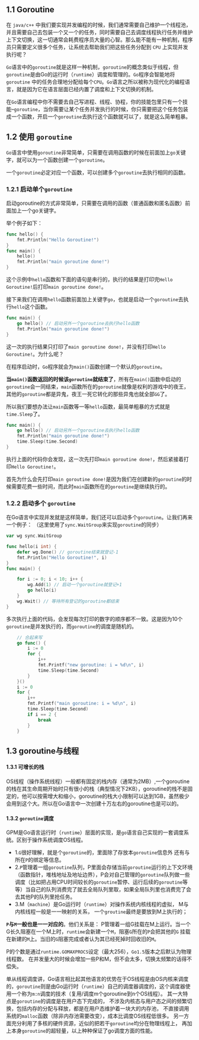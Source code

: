## 1.1 Goroutine

在 `java/c++` 中我们要实现并发编程的时候，我们通常需要自己维护一个线程池，并且需要自己去包装一个又一个的任务，同时需要自己去调度线程执行任务并维护上下文切换，这一切通常会耗费程序员大量的心智。那么能不能有一种机制，程序员只需要定义很多个任务，让系统去帮助我们把这些任务分配到 `CPU` 上实现并发执行呢？

`Go`语言中的`goroutine`就是这样一种机制，`goroutine`的概念类似于线程，但 `goroutine`是由Go的运行时（`runtime`）调度和管理的。`Go`程序会智能地将 `goroutine` 中的任务合理地分配给每个`CPU`。`Go`语言之所以被称为现代化的编程语言，就是因为它在语言层面已经内置了调度和上下文切换的机制。

在`Go`语言编程中你不需要去自己写进程、线程、协程，你的技能包里只有一个技能–`goroutine`，当你需要让某个任务并发执行的时候，你只需要把这个任务包装成一个函数，开启一个`goroutine`去执行这个函数就可以了，就是这么简单粗暴。

## 1.2 使用 `goroutine`

`Go`语言中使用`goroutine`非常简单，只需要在调用函数的时候在前面加上`go`关键字，就可以为一个函数创建一个`goroutine`。

一个`goroutine`必定对应一个函数，可以创建多个`goroutine`去执行相同的函数。

### 1.2.1 启动单个`goroutine`

启动goroutine的方式非常简单，只需要在调用的函数（普通函数和匿名函数）前面加上一个go关键字。

举个例子如下：

```go
func hello() {
    fmt.Println("Hello Goroutine!")
}
func main() {
    hello()
    fmt.Println("main goroutine done!")
}
```

这个示例中`hello`函数和下面的语句是串行的，执行的结果是打印完`Hello Goroutine!`后打印`main goroutine done!`。

接下来我们在调用`hello`函数前面加上关键字`go`，也就是启动一个`goroutine`去执行`hello`这个函数。

```go
func main() {
    go hello() // 启动另外一个goroutine去执行hello函数
    fmt.Println("main goroutine done!")
}
```

这一次的执行结果只打印了`main goroutine done!`，并没有打印`Hello Goroutine!`。为什么呢？

在程序启动时，`Go`程序就会为`main()`函数创建一个默认的`goroutine`。

**当`main()`函数返回的时候该`goroutine`就结束了**，所有在`main()`函数中启动的`goroutine`会一同结束，`main`函数所在的`goroutine`就像是权利的游戏中的夜王，其他的`goroutine`都是异鬼，夜王一死它转化的那些异鬼也就全部`GG`了。

所以我们要想办法让`main`函数等一等`hello`函数，最简单粗暴的方式就是`time.Sleep`了。

```go
func main() {
    go hello() // 启动另外一个goroutine去执行hello函数
    fmt.Println("main goroutine done!")
    time.Sleep(time.Second)
}
```

执行上面的代码你会发现，这一次先打印`main goroutine done!`，然后紧接着打印`Hello Goroutine!`。

首先为什么会先打印`main goroutine done!`是因为我们在创建新的`goroutine`的时候需要花费一些时间，而此时`main`函数所在的`goroutine`是继续执行的。

### 1.2.2 启动多个 `goroutine`

在Go语言中实现并发就是这样简单，我们还可以启动多个`goroutine`。让我们再来一个例子： （这里使用了`sync.WaitGroup`来实现`goroutine`的同步）

```go
var wg sync.WaitGroup

func hello(i int) {
    defer wg.Done() // goroutine结束就登记-1
    fmt.Println("Hello Goroutine!", i)
}
func main() {

    for i := 0; i < 10; i++ {
        wg.Add(1) // 启动一个goroutine就登记+1
        go hello(i)
    }
    wg.Wait() // 等待所有登记的goroutine都结束
}
```

多次执行上面的代码，会发现每次打印的数字的顺序都不一致。这是因为10个`goroutine`是并发执行的，而`goroutine`的调度是随机的。

```go
    // 合起来写
    go func() {
        i := 0
        for {
            i++
            fmt.Printf("new goroutine: i = %d\n", i)
            time.Sleep(time.Second)
        }
    }()
    i := 0
    for {
        i++
        fmt.Printf("main goroutine: i = %d\n", i)
        time.Sleep(time.Second)
        if i == 2 {
            break
        }
    }
```

## 1.3 goroutine与线程

#### 1.3.1 可增长的栈

OS线程（操作系统线程）一般都有固定的栈内存（通常为2MB）,一个goroutine的栈在其生命周期开始时只有很小的栈（典型情况下2KB），goroutine的栈不是固定的，他可以按需增大和缩小，goroutine的栈大小限制可以达到1GB，虽然极少会用到这个大。所以在Go语言中一次创建十万左右的goroutine也是可以的。

#### 1.3.2 `goroutine`调度

GPM是Go语言运行时（`runtime`）层面的实现，是`go`语言自己实现的一套调度系统。区别于操作系统调度OS线程。

- 1.`G`很好理解，就是个`goroutine`的，里面除了存放本`goroutine`信息外 还有与所在`P`的绑定等信息。
- 2.`P`管理着一组`goroutine`队列，P里面会存储当前`goroutine`运行的上下文环境（函数指针，堆栈地址及地址边界），P会对自己管理的`goroutine`队列做一些调度（比如把占用CPU时间较长的`goroutine`暂停、运行后续的`goroutine`等等）当自己的队列消费完了就去全局队列里取，如果全局队列里也消费完了会去其他P的队列里抢任务。
- 3.M（`machine`）是Go运行时（`runtime`）对操作系统内核线程的虚拟， M与内核线程一般是一一映射的关系， 一个`groutine`最终是要放到M上执行的；

**`P`与`M`一般也是一一对应的**。他们关系是： P管理着一组G挂载在M上运行。当一个G长久阻塞在一个M上时，`runtime`会新建一个`M`，阻塞`G`所在的`P`会把其他的`G` 挂载在新建的`M`上。当旧的`G`阻塞完成或者认为其已经死掉时回收旧的`M`。

P的个数是通过`runtime.GOMAXPROCS`设定（最大256），`Go1.5`版本之后默认为物理线程数。 在并发量大的时候会增加一些P和M，但不会太多，切换太频繁的话得不偿失。

单从线程调度讲，Go语言相比起其他语言的优势在于OS线程是由OS内核来调度的，`goroutine`则是由Go运行时（`runtime`）自己的调度器调度的，这个调度器使用一个称为`m:n`调度的技术（复用/调度m个goroutine到n个OS线程）。 其一大特点是`goroutine`的调度是在用户态下完成的， 不涉及内核态与用户态之间的频繁切换，包括内存的分配与释放，都是在用户态维护着一块大的内存池， 不直接调用系统的`malloc`函数（除非内存池需要改变），成本比调度OS线程低很多。 另一方面充分利用了多核的硬件资源，近似的把若干`goroutine`均分在物理线程上， 再加上本身`goroutine`的超轻量，以上种种保证了go调度方面的性能。